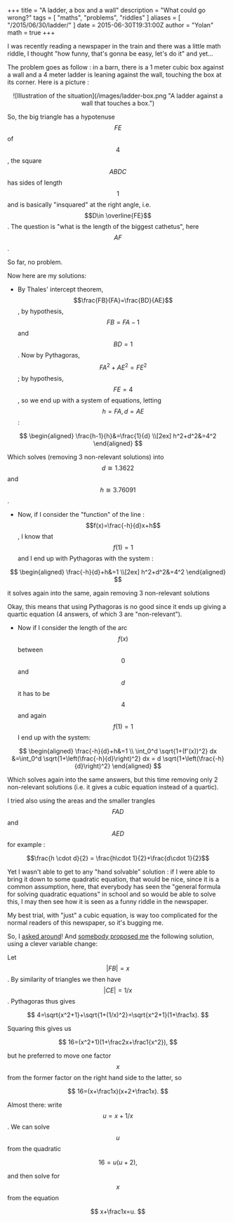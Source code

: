 +++
title = "A ladder, a box and a wall"
description = "What could go wrong?"
tags = [
    "maths",
	"problems",
	"riddles"
]
aliases = [
    "/2015/06/30/ladder/"
]
date = 2015-06-30T19:31:00Z
author = "Yolan"
math = true
+++

I was recently reading a newspaper in the train and there was a little math riddle, I thought "how funny, that's gonna be easy, let's do it" and yet...

The problem goes as follow :
in a barn, there is a 1 meter cubic box against a wall and a 4 meter ladder is leaning against the wall, touching the box at its corner. Here is a picture :
<center>
![Illustration of the situation](/images/ladder-box.png "A ladder against a wall that touches a box.")
</center>

So, the big triangle has a hypotenuse $$FE$$ of $$4$$, the square $$ABDC$$ has sides of length $$1$$ and is basically "insquared" at the right angle, i.e. $$D\in \overline{FE}$$.
The question is "what is the length of the biggest cathetus", here $$AF$$.

So far, no problem.

Now here are my solutions:

 - By Thales' intercept theorem, $$\frac{FB}{FA}=\frac{BD}{AE}$$, by hypothesis, $$FB=FA-1$$ and $$BD=1$$. Now by Pythagoras, $$FA^2+AE^2=FE^2$$; by hypothesis, $$FE=4$$, so we end up with a system of equations, letting $$h=FA, d=AE$$: 
 
$$
 \begin{aligned} \frac{h-1}{h}&=\frac{1}{d} \\[2ex] h^2+d^2&=4^2  \end{aligned} 
$$

Which solves (removing 3 non-relevant solutions) into $$d \cong 1.3622$$ and $$h \cong 3.76091$$.
 - Now, if I consider the "function" of the line : $$f(x)=\frac{-h}{d}x+h$$, I know that $$f(1)=1$$ and I end up with Pythagoras with the system :
 
 $$ \begin{aligned} \frac{-h}{d}+h&=1 \\[2ex] h^2+d^2&=4^2  \end{aligned} $$
 
 it solves again into the same, again removing 3 non-relevant solutions

Okay, this means that using Pythagoras is no good since it ends up giving a quartic equation (4 answers, of which 3 are "non-relevant"). 

 - Now if I consider the length of the arc $$f(x)$$ between $$0$$ and $$d$$ it has to be $$4$$ and again $$f(1)=1$$ I end up with the system:
 
$$ 
\begin{aligned} \frac{-h}{d}+h&=1 \\ \int_0^d \sqrt{1+(f'(x))^2} dx &=\int_0^d \sqrt{1+\left(\frac{-h}{d}\right)^2} dx = d \sqrt{1+\left(\frac{-h}{d}\right)^2}   \end{aligned} 
$$

Which solves again into the same answers, but this time removing only 2 non-relevant solutions (i.e. it gives a cubic equation instead of a quartic).

I tried also using the areas and the smaller trangles $$FAD$$ and $$AED$$ for example : 

$$\frac{h \cdot d}{2} = \frac{h\cdot 1}{2}+\frac{d\cdot 1}{2}$$


Yet I wasn't able to get to any "hand solvable" solution : if I were able to bring it down to some quadratic equation, that would be nice, since it is a common assumption, here, that everybody has seen the "general formula for solving quadratic equations" in school and so would be able to solve this, I may then see how it is seen as a funny riddle in the newspaper. 

My best trial, with "just" a cubic equation, is way too complicated for the normal readers of this newspaper, so it's bugging me.

So, I [asked around](https://math.stackexchange.com/q/1344991/93584)! 
And [somebody proposed me](https://math.stackexchange.com/a/1345007/93584) the following solution, using a clever variable change:

Let $$|FB|=x$$. By similarity of triangles we then have $$|CE|=1/x$$. Pythagoras thus gives

$$
4=\sqrt{x^2+1}+\sqrt{1+(1/x)^2}=\sqrt{x^2+1}(1+\frac1x).
$$

Squaring this gives us

$$
16=(x^2+1)(1+\frac2x+\frac1{x^2}),
$$

but he preferred to move one factor $$x$$ from the former factor on the right hand side to the latter, so

$$
16=(x+\frac1x)(x+2+\frac1x).
$$

Almost there: write $$u=x+1/x$$. We can solve $$u$$ from the quadratic

$$
16=u(u+2),
$$

and then solve for $$x$$ from the equation 

$$
x+\frac1x=u.
$$
